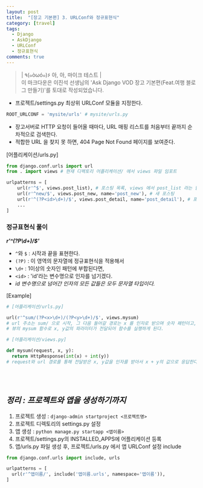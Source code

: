 ```yaml
---
layout: post
title:  "[장고 기본편] 3. URLConf와 정규표현식"
category: [travel]
tags:
  - Django
  - AskDjango
  - URLConf
  - 정규표현식
comments: true
---
```


>| ٩(๑òωó๑)۶ 아, 아, 마이크 테스트 |<br>
이 마크다운은 이진석 선생님의 'Ask Django VOD 장고 기본편(Feat.여행 블로그 만들기)'를 토대로 작성되었습니다.

- 프로젝트/settings.py 최상위 URLConf 모듈을 지정한다.

```python
ROOT_URLCONF = 'mysite/urls' # mysite/urls.py
```
- 장고서버로 HTTP 요청이 들어올 때마다, URL 매핑 리스트를 처음부터 끝까지 순차적으로 검색한다.
- 적합한 URL 을 찾지 못 하면, 404 Page Not Found 페이지를 보여준다.

[어플리케이션/urls.py]
```python
from django.conf.urls import url
from . import views # 현재 디렉토리 어플리케이션/ 에서 views 파일 임포트

urlpatterns = [
    url(r'^$', views.post_list), # 포스팅 목록, views 에서 post_list 라는 함수 자체를 호출
    url(r'^new/$', views.post_new, name='post_new'), # 새 포스팅
    url(r'^(?P<id>\d+)/$', views.post_detail, name='post_detail'), # 포스팅 보기
    ...
]
```
### 정규표현식 풀이
***r'^(?P<id>\d+)/$'***
- `^`와 `$` : 시작과 끝을 표현한다.
- `(?P)` : 이 영역의 문자열에 정규표현식을 적용해서
- `\d+` : 1이상의 숫자인 패턴에 부합된다면,
- `<id>` : 'id'라는 변수명으로 인자를 넘기겠다.
- *id 변수명으로 넘어간 인자의 모든 값들은 모두 문자열 타입이다.*

[Example]
```python
# [어플리케이션/urls.py]

url(r'^sum/(?P<x>\d+)/(?P<y>\d+)/$', views.mysum)
# url 주소는 sum/ 으로 시작, 그 다음 들어갈 경로는 x 를 인자로 받으며 숫자 패턴이고, 그 다음 들어갈 경로는 y 를 인자로 받으며 숫자 패턴이다.
# 뷰의 mysum 함수로 x, y값의 파라미터가 전달되어 함수를 실행하게 된다.

# [어플리케이션/views.py]

def mysum(request, x, y):
  return HttpResponse(int(x) + int(y))
# request와 url 경로를 통해 전달받은 x, y값을 인자를 받아서 x + y의 값으로 응답한다.
```
<br><br>
## *정리 : 프로젝트와 앱을 생성하기까지*
1. 프로젝트 생성 : `django-admin startproject <프로젝트명>`
2. 프로젝트 디렉토리의 settings.py 설정
3. 앱 생성 : `python manage.py startapp <앱이름>`
4. 프로젝트/settings.py의 INSTALLED_APPS에 어플리케이션 등록
5. 앱/urls.py 파일 생성 후, 프로젝트/urls.py 에서 앱 URLConf 설정 include

```python
from django.conf.urls import include, urls

urlpatterns = [
  url(r'^앱이름/', include('앱이름.urls', namespace='앱이름')),
]
```
